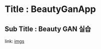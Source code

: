 # Title : BeautyGanApp
## Sub Title : Beauty GAN 실습
link: [imgs](https://drive.google.com/drive/folders/1UsTUeA1tCIKOWathD_ruwrIFA055j4cv)
